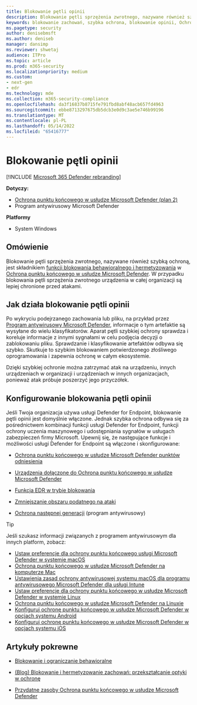 ```yaml
---
title: Blokowanie pętli opinii
description: Blokowanie pętli sprzężenia zwrotnego, nazywane również szybką ochroną, jest częścią funkcji blokowania behawioralnego i powstrzymywania w Ochrona punktu końcowego w usłudze Microsoft Defender
keywords: blokowanie zachowań, szybka ochrona, blokowanie opinii, Ochrona punktu końcowego w usłudze Microsoft Defender
ms.pagetype: security
author: denisebmsft
ms.author: deniseb
manager: dansimp
ms.reviewer: shwetaj
audience: ITPro
ms.topic: article
ms.prod: m365-security
ms.localizationpriority: medium
ms.custom:
- next-gen
- edr
ms.technology: mde
ms.collection: m365-security-compliance
ms.openlocfilehash: da3f16837b8715fe791fbd8abf48acb657fd4963
ms.sourcegitcommit: ebbe8713297675db5dcb3e0d9c3ae5e746b99196
ms.translationtype: MT
ms.contentlocale: pl-PL
ms.lasthandoff: 05/14/2022
ms.locfileid: "65416777"
---
```

# <a name="feedback-loop-blocking"></a>Blokowanie pętli opinii

[!INCLUDE [Microsoft 365 Defender rebranding](../../includes/microsoft-defender.md)]


**Dotyczy:**
- [Ochrona punktu końcowego w usłudze Microsoft Defender (plan 2)](https://go.microsoft.com/fwlink/?linkid=2154037) 
- Program antywirusowy Microsoft Defender

**Platformy**
- System Windows

## <a name="overview"></a>Omówienie

Blokowanie pętli sprzężenia zwrotnego, nazywane również szybką ochroną, jest składnikiem [funkcji blokowania behawioralnego i hermetyzowania](/microsoft-365/security/defender-endpoint/behavioral-blocking-containment) w [Ochrona punktu końcowego w usłudze Microsoft Defender](/windows/security/threat-protection/). W przypadku blokowania pętli sprzężenia zwrotnego urządzenia w całej organizacji są lepiej chronione przed atakami. 

## <a name="how-feedback-loop-blocking-works"></a>Jak działa blokowanie pętli opinii

Po wykryciu podejrzanego zachowania lub pliku, na przykład przez [Program antywirusowy Microsoft Defender](/windows/security/threat-protection/microsoft-defender-antivirus/microsoft-defender-antivirus-in-windows-10), informacje o tym artefaktie są wysyłane do wielu klasyfikatorów. Aparat pętli szybkiej ochrony sprawdza i koreluje informacje z innymi sygnałami w celu podjęcia decyzji o zablokowaniu pliku. Sprawdzanie i klasyfikowanie artefaktów odbywa się szybko. Skutkuje to szybkim blokowaniem potwierdzonego złośliwego oprogramowania i zapewnia ochronę w całym ekosystemie. 

Dzięki szybkiej ochronie można zatrzymać atak na urządzeniu, innych urządzeniach w organizacji i urządzeniach w innych organizacjach, ponieważ atak próbuje poszerzyć jego przyczółek.


## <a name="configuring-feedback-loop-blocking"></a>Konfigurowanie blokowania pętli opinii

Jeśli Twoja organizacja używa usługi Defender for Endpoint, blokowanie pętli opinii jest domyślnie włączone. Jednak szybka ochrona odbywa się za pośrednictwem kombinacji funkcji usługi Defender for Endpoint, funkcji ochrony uczenia maszynowego i udostępniania sygnałów w usługach zabezpieczeń firmy Microsoft. Upewnij się, że następujące funkcje i możliwości usługi Defender for Endpoint są włączone i skonfigurowane:

- [Ochrona punktu końcowego w usłudze Microsoft Defender punktów odniesienia](/microsoft-365/security/defender-endpoint/configure-machines-security-baseline)

- [Urządzenia dołączone do Ochrona punktu końcowego w usłudze Microsoft Defender](/microsoft-365/security/defender-endpoint/onboard-configure)

- [Funkcja EDR w trybie blokowania](/microsoft-365/security/defender-endpoint/edr-in-block-mode)

- [Zmniejszanie obszaru podatnego na ataki](/microsoft-365/security/defender-endpoint/attack-surface-reduction)

- [Ochrona następnej generacji](/windows/security/threat-protection/microsoft-defender-antivirus/configure-microsoft-defender-antivirus-features) (program antywirusowy)

> [!TIP]
> Jeśli szukasz informacji związanych z programem antywirusowym dla innych platform, zobacz:
> - [Ustaw preferencje dla ochrony punktu końcowego usługi Microsoft Defender w systemie macOS](mac-preferences.md)
> - [Ochrona punktu końcowego w usłudze Microsoft Defender na komputerze Mac](microsoft-defender-endpoint-mac.md)
> - [Ustawienia zasad ochrony antywirusowej systemu macOS dla programu antywirusowego Microsoft Defender dla usługi Intune](/mem/intune/protect/antivirus-microsoft-defender-settings-macos)
> - [Ustaw preferencje dla ochrony punktu końcowego w usłudze Microsoft Defender w systemie Linux](linux-preferences.md)
> - [Ochrona punktu końcowego w usłudze Microsoft Defender na Linuxie](microsoft-defender-endpoint-linux.md)
> - [Konfiguruj ochronę punktu końcowego w usłudze Microsoft Defender w opcjach systemu Android](android-configure.md)
> - [Konfiguruj ochronę punktu końcowego w usłudze Microsoft Defender w opcjach systemu iOS](ios-configure-features.md)

## <a name="related-articles"></a>Artykuły pokrewne

- [Blokowanie i ograniczanie behawioralne](behavioral-blocking-containment.md)

- [(Blog) Blokowanie i hermetyzowanie zachowań: przekształcanie optyki w ochronę](https://www.microsoft.com/security/blog/2020/03/09/behavioral-blocking-and-containment-transforming-optics-into-protection/)

- [Przydatne zasoby Ochrona punktu końcowego w usłudze Microsoft Defender](/microsoft-365/security/defender-endpoint/helpful-resources)
